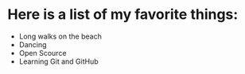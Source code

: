 # Here is a list of my favorite things:
- Long walks on the beach
- Dancing
- Open Scource
- Learning Git and GitHub

